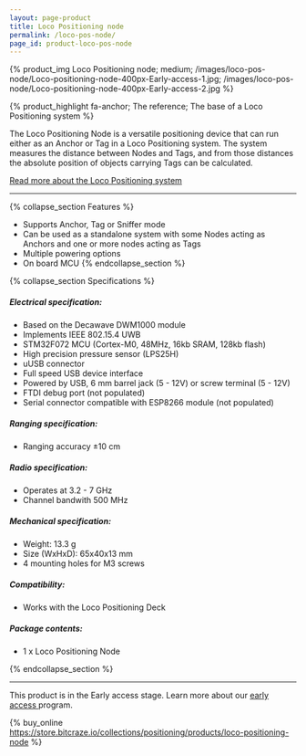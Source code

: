 ```yaml
---
layout: page-product
title: Loco Positioning node
permalink: /loco-pos-node/
page_id: product-loco-pos-node
---
```


{% product_img Loco Positioning node; medium;
/images/loco-pos-node/Loco-positioning-node-400px-Early-access-1.jpg;
/images/loco-pos-node/Loco-positioning-node-400px-Early-access-2.jpg
%}

{% product_highlight
fa-anchor;
The reference;
The base of a Loco Positioning system 
%}

The Loco Positioning Node is a versatile positioning device that can run either
as an Anchor or Tag in a Loco Positioning system. The system measures
the distance between Nodes and Tags, and from those distances the 
absolute position of objects carrying Tags can be calculated.

[Read more about the Loco Positioning system](/loco-pos-system/)



---

{% collapse_section Features %}
* Supports Anchor, Tag or Sniffer mode
* Can be used as a standalone system with some Nodes acting as Anchors and one
or more nodes acting as Tags
* Multiple powering options
* On board MCU
{% endcollapse_section %}

{% collapse_section Specifications %}
##### Electrical specification:

* Based on the Decawave DWM1000 module
* Implements IEEE 802.15.4 UWB
* STM32F072 MCU (Cortex-M0, 48MHz, 16kb SRAM, 128kb flash)
* High precision pressure sensor (LPS25H)
* uUSB connector
* Full speed USB device interface
* Powered by USB, 6 mm barrel jack (5 - 12V) or screw terminal (5 - 12V) 
* FTDI debug port (not populated)
* Serial connector compatible with ESP8266 module (not populated)

##### Ranging specification:

* Ranging accuracy ±10 cm

##### Radio specification:

* Operates at 3.2 - 7 GHz
* Channel bandwith 500 MHz

##### Mechanical specification:

* Weight: 13.3 g
* Size (WxHxD): 65x40x13 mm
* 4 mounting holes for M3 screws

##### Compatibility:

* Works with the Loco Positioning Deck

##### Package contents:

* 1 x Loco Positioning Node

{% endcollapse_section %}

---

<div class="alert alert-success" role="alert">
    <i class="fa fa-info fa-fw"></i>
    This product is in the Early access stage. Learn more about our <a href="/early-access/" class="alert-link">early access </a>program.
</div>

{% buy_online https://store.bitcraze.io/collections/positioning/products/loco-positioning-node %}
